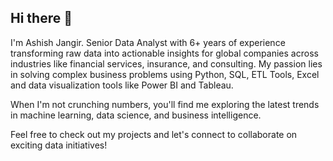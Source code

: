 ## Hi there 👋

I'm Ashish Jangir. Senior Data Analyst with 6+ years of experience transforming raw data into actionable insights for global companies across industries like financial services, insurance, and consulting. My passion lies in solving complex business problems using Python, SQL, ETL Tools, Excel and data visualization tools like Power BI and Tableau.

When I'm not crunching numbers, you'll find me exploring the latest trends in machine learning, data science, and business intelligence.

Feel free to check out my projects and let's connect to collaborate on exciting data initiatives!

<!--
**ajangir45/ajangir45** is a ✨ _special_ ✨ repository because its `README.md` (this file) appears on your GitHub profile.

Here are some ideas to get you started:

- 🔭 I’m currently working on ...
- 🌱 I’m currently learning ...
- 👯 I’m looking to collaborate on ...
- 🤔 I’m looking for help with ...
- 💬 Ask me about ...
- 📫 How to reach me: ...
- 😄 Pronouns: ...
- ⚡ Fun fact: ...
-->
